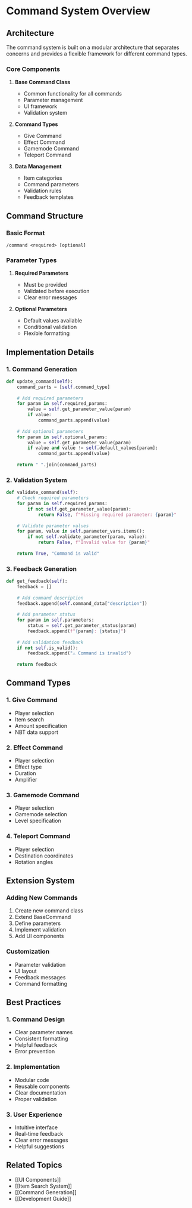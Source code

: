 # Command System Overview

## Architecture

The command system is built on a modular architecture that separates concerns and provides a flexible framework for different command types.

### Core Components

1. **Base Command Class**
   - Common functionality for all commands
   - Parameter management
   - UI framework
   - Validation system

2. **Command Types**
   - Give Command
   - Effect Command
   - Gamemode Command
   - Teleport Command

3. **Data Management**
   - Item categories
   - Command parameters
   - Validation rules
   - Feedback templates

## Command Structure

### Basic Format
```
/command <required> [optional]
```

### Parameter Types
1. **Required Parameters**
   - Must be provided
   - Validated before execution
   - Clear error messages

2. **Optional Parameters**
   - Default values available
   - Conditional validation
   - Flexible formatting

## Implementation Details

### 1. Command Generation
```python
def update_command(self):
    command_parts = [self.command_type]
    
    # Add required parameters
    for param in self.required_params:
        value = self.get_parameter_value(param)
        if value:
            command_parts.append(value)
    
    # Add optional parameters
    for param in self.optional_params:
        value = self.get_parameter_value(param)
        if value and value != self.default_values[param]:
            command_parts.append(value)
    
    return " ".join(command_parts)
```

### 2. Validation System
```python
def validate_command(self):
    # Check required parameters
    for param in self.required_params:
        if not self.get_parameter_value(param):
            return False, f"Missing required parameter: {param}"
    
    # Validate parameter values
    for param, value in self.parameter_vars.items():
        if not self.validate_parameter(param, value):
            return False, f"Invalid value for {param}"
    
    return True, "Command is valid"
```

### 3. Feedback Generation
```python
def get_feedback(self):
    feedback = []
    
    # Add command description
    feedback.append(self.command_data["description"])
    
    # Add parameter status
    for param in self.parameters:
        status = self.get_parameter_status(param)
        feedback.append(f"{param}: {status}")
    
    # Add validation feedback
    if not self.is_valid():
        feedback.append("⚠️ Command is invalid")
    
    return feedback
```

## Command Types

### 1. Give Command
- Player selection
- Item search
- Amount specification
- NBT data support

### 2. Effect Command
- Player selection
- Effect type
- Duration
- Amplifier

### 3. Gamemode Command
- Player selection
- Gamemode selection
- Level specification

### 4. Teleport Command
- Player selection
- Destination coordinates
- Rotation angles

## Extension System

### Adding New Commands
1. Create new command class
2. Extend BaseCommand
3. Define parameters
4. Implement validation
5. Add UI components

### Customization
- Parameter validation
- UI layout
- Feedback messages
- Command formatting

## Best Practices

### 1. Command Design
- Clear parameter names
- Consistent formatting
- Helpful feedback
- Error prevention

### 2. Implementation
- Modular code
- Reusable components
- Clear documentation
- Proper validation

### 3. User Experience
- Intuitive interface
- Real-time feedback
- Clear error messages
- Helpful suggestions

## Related Topics
- [[UI Components]]
- [[Item Search System]]
- [[Command Generation]]
- [[Development Guide]] 
